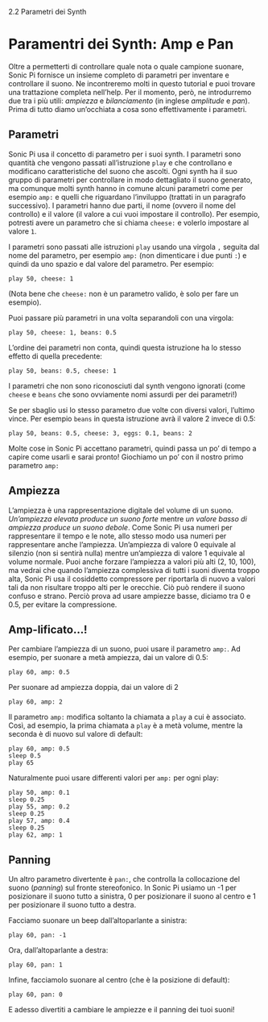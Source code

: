 2.2 Parametri dei Synth

# Paramentri dei Synth: Amp e Pan

Oltre a permetterti di controllare quale nota o quale campione suonare, Sonic Pi fornisce un insieme completo di parametri per inventare e controllare il suono. Ne incontreremo molti in questo tutorial e puoi trovare una trattazione completa nell’help. Per il momento, però, ne introdurremo due tra i più utili: *ampiezza* e *bilanciamento* (in inglese *amplitude* e *pan*). Prima di tutto diamo un’occhiata a cosa sono effettivamente i parametri.

## Parametri

Sonic Pi usa il concetto di parametro per i suoi synth. I parametri sono quantità che vengono passati all’istruzione `play` e che controllano e modificano caratteristiche del suono che ascolti. Ogni synth ha il suo gruppo di parametri per controllare in modo dettagliato il suono generato, ma comunque molti synth hanno in comune alcuni parametri come per esempio `amp:` e quelli che riguardano l’inviluppo (trattati in un paragrafo successivo).
I parametri hanno due parti, il nome (ovvero il nome del controllo) e il valore (il valore a cui vuoi impostare il controllo). Per esempio, potresti avere un parametro che si chiama `cheese:` e volerlo impostare al valore `1`.

I parametri sono passati alle istruzioni `play` usando una virgola `,` seguita dal nome del parametro, per esempio `amp:` (non dimenticare i due punti `:`) e quindi da uno spazio e dal valore del parametro. Per esempio:

```
play 50, cheese: 1
```

(Nota bene che `cheese:` non è un parametro valido, è solo per fare un esempio).

Puoi passare più parametri in una volta separandoli con una virgola:

```
play 50, cheese: 1, beans: 0.5
```

L’ordine dei parametri non conta, quindi questa istruzione ha lo stesso effetto di quella precedente:

```
play 50, beans: 0.5, cheese: 1
```

I parametri che non sono riconosciuti dal synth vengono ignorati (come `cheese` e `beans` che sono ovviamente nomi assurdi per dei parametri!)

Se per sbaglio usi lo stesso parametro due volte con diversi valori, l’ultimo vince. Per esempio `beans` in questa istruzione avrà il valore 2 invece di 0.5:


```
play 50, beans: 0.5, cheese: 3, eggs: 0.1, beans: 2
```

Molte cose in Sonic Pi accettano parametri, quindi passa un po’ di tempo a capire come usarli e sarai pronto! Giochiamo un po’ con il nostro primo parametro `amp:`

## Ampiezza

L’ampiezza è una rappresentazione digitale del volume di un suono. *Un’ampiezza elevata produce un suono forte* mentre *un valore basso di ampiezza produce un suono debole*. Come Sonic Pi usa numeri per rappresentare il tempo e le note, allo stesso modo usa numeri per rappresentare anche l’ampiezza. Un’ampiezza di valore 0 equivale al silenzio (non si sentirà nulla) mentre un’ampiezza di valore 1 equivale al volume normale. Puoi anche forzare l’ampiezza a valori più alti (2, 10, 100), ma vedrai che quando l’ampiezza complessiva di tutti i suoni diventa troppo alta, Sonic Pi usa il cosiddetto compressore per riportarla di nuovo a valori tali da non risultare troppo alti per le orecchie. Ciò può rendere il suono confuso e strano. Perciò prova ad usare ampiezze basse, diciamo tra 0 e 0.5, per evitare la compressione.


## Amp-lificato...!

Per cambiare l’ampiezza di un suono, puoi usare il parametro `amp:`. Ad esempio, per suonare a metà ampiezza, dai un valore di 0.5:
```
play 60, amp: 0.5
```

Per suonare ad ampiezza doppia, dai un valore di 2

```
play 60, amp: 2
```

Il parametro `amp:` modifica soltanto la chiamata a `play` a cui è associato. Così, ad esempio, la prima chiamata a `play` è a metà volume, mentre la seconda è di nuovo sul valore di default:

```
play 60, amp: 0.5
sleep 0.5
play 65
```

Naturalmente puoi usare differenti valori per `amp:` per ogni play:

```
play 50, amp: 0.1
sleep 0.25
play 55, amp: 0.2
sleep 0.25
play 57, amp: 0.4
sleep 0.25
play 62, amp: 1
```

## Panning

Un altro parametro divertente è `pan:`, che controlla la collocazione del suono (*panning*) sul fronte stereofonico. In Sonic Pi usiamo un -1 per posizionare il suono tutto a sinistra, 0 per posizionare il suono al centro e 1 per posizionare il suono tutto a destra. 

Facciamo suonare un beep dall’altoparlante a sinistra:

```
play 60, pan: -1
```

Ora, dall’altoparlante a destra:

```
play 60, pan: 1
```

Infine, facciamolo suonare al centro (che è la posizione di default):

```
play 60, pan: 0
```

E adesso divertiti a cambiare le ampiezze e il panning dei tuoi suoni!
